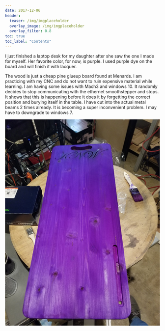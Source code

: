 ```yaml
---
date: 2017-12-06
header:
  teaser: /img/imgplaceholder
  overlay_image: /img/imgplaceholder
  overlay_filter: 0.8
toc: true
toc_label: "Contents"
--- 
```

I just finished a laptop desk for my daughter after she saw the one I made for
myself. Her favorite color, for now, is purple. I used purple dye on the board
and will finish it with lacquer.

The wood is just a cheap pine glueup board found at Menards. I am practicing
with my CNC and do not want to ruin expensive material while learning. I am
having some issues with Mach3 and windows 10. It randomly decides to stop
communicating with the ethernet smoothstepper and stops. It shows that this is
happening before it does it by forgetting the correct position and burying
itself in the table. I have cut into the actual metal beams 2 times already.
It is becoming a super inconvenient problem. I may have to downgrade to
windows 7.

![KallilaptopTable.jpg](/img/KallilaptopTable.jpg)

